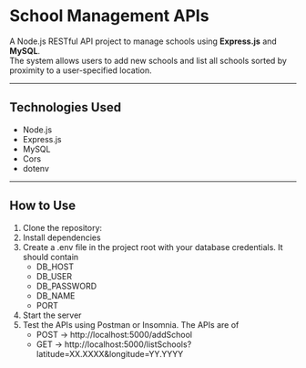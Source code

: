 # School Management APIs

A Node.js RESTful API project to manage schools using **Express.js** and **MySQL**.  
The system allows users to add new schools and list all schools sorted by proximity to a user-specified location.

---

## Technologies Used
- Node.js
- Express.js
- MySQL
- Cors
- dotenv

---

## How to Use

1. Clone the repository:
2. Install dependencies
3. Create a .env file in the project root with your database credentials. It should contain
   * DB_HOST
   * DB_USER
   * DB_PASSWORD
   * DB_NAME
   * PORT
4. Start the server
5. Test the APIs using Postman or Insomnia. The APIs are of
   * POST -> http://localhost:5000/addSchool
   * GET -> http://localhost:5000/listSchools?latitude=XX.XXXX&longitude=YY.YYYY
